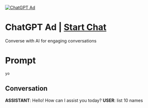 
[![ChatGPT Ad](https://flow-prompt-covers.s3.us-west-1.amazonaws.com/icon/illustrative/illus_4.png)](https://gptcall.net/chat.html?data=%7B%22contact%22%3A%7B%22id%22%3A%22DgawtRK_MEXksmQbzI5LC%22%2C%22flow%22%3Atrue%7D%7D)
# ChatGPT Ad | [Start Chat](https://gptcall.net/chat.html?data=%7B%22contact%22%3A%7B%22id%22%3A%22DgawtRK_MEXksmQbzI5LC%22%2C%22flow%22%3Atrue%7D%7D)
Converse with AI for engaging conversations

# Prompt

```
yo
```

## Conversation

**ASSISTANT**: Hello! How can I assist you today?
**USER**: list 10 names


